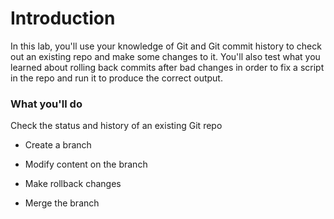 # Introduction
In this lab, you'll use your knowledge of Git and Git commit history to check out an existing repo and make some changes to it. You'll also test what you learned about rolling back commits after bad changes in order to fix a script in the repo and run it to produce the correct output.

### What you'll do
Check the status and history of an existing Git repo

  * Create a branch

  * Modify content on the branch

  * Make rollback changes

  * Merge the branch
